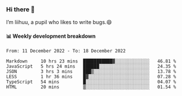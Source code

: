 ### Hi there 👋
I’m liihuu, a pupil who likes to write bugs.😄


#### 📊 Weekly development breakdown
<!--START_SECTION:waka-->

```text
From: 11 December 2022 - To: 18 December 2022

Markdown     10 hrs 23 mins  ███████████▓░░░░░░░░░░░░░   46.81 %
JavaScript   5 hrs 24 mins   ██████░░░░░░░░░░░░░░░░░░░   24.35 %
JSON         3 hrs 3 mins    ███▒░░░░░░░░░░░░░░░░░░░░░   13.78 %
LESS         1 hr 36 mins    █▓░░░░░░░░░░░░░░░░░░░░░░░   07.28 %
TypeScript   54 mins         █░░░░░░░░░░░░░░░░░░░░░░░░   04.07 %
HTML         20 mins         ▒░░░░░░░░░░░░░░░░░░░░░░░░   01.54 %
```

<!--END_SECTION:waka-->

<!--
**liihuu/liihuu** is a ✨ _special_ ✨ repository because its `README.md` (this file) appears on your GitHub profile.

Here are some ideas to get you started:

- 🔭 I’m currently working on ...
- 🌱 I’m currently learning ...
- 👯 I’m looking to collaborate on ...
- 🤔 I’m looking for help with ...
- 💬 Ask me about ...
- 📫 How to reach me: ...
- 😄 Pronouns: ...
- ⚡ Fun fact: ...
-->
